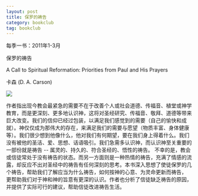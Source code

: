 ```yaml
---
layout: post
title: 保罗的祷告
category: bookclub
tag: bookclub
---
```


每季一书：2011年1-3月

保罗的祷告

A Call to Spiritual Reformation: Priorities from Paul and His Prayers 

卡森 (D. A. Carson)

<img src="http://media.wcec-home.org/image/bookclub/paulPrayers.png" >

作者指出现今教会最紧急的需要不在于改善个人或社会道德、传福音、植堂或神学教育，而是更深刻、更多地认识神，这将对圣经研究、传福音、敬拜、道德等带来巨大改变。我们的信仰已经过包装，以满足我们感觉到的需要（自己的愉快和成就）。神仅仅成为那伟大的存在，来满足我们的需要与愿望（物质丰富、身体健康等）。我们很少想到他像什么，他对我们有何期望，要在我们身上得着什么。我们没有被他的圣洁、爱、思想、话语吸引。我们急需多认识神，而认识神至关重要的一部份就是祷告 -- 属灵的、持久的、符合圣经的、悟性的祷告。 不幸的是，教会或信徒常处于没有祷告的状态。而另一方面则是一种热情的祷告，充满了情感的流露，却反应不出对圣经中的祷告有任何深刻的思考。本书深入思想了使徒保罗的几个祷告，帮助我们了解应当为什么祷告，如何按神的心意、为灵命更新而祷告， 更帮助我们对于神和神的旨意有更深的认识。作者也分析了信徒缺乏祷告的原因，并提供了实际可行的建议，帮助信徒改进祷告生活。 
